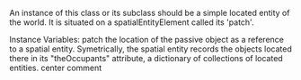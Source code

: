 An instance of this class or its subclass should be a simple located entity of the world.
It is situated on a spatialEntityElement called its 'patch'.



Instance Variables:
	patch	<SpatialEntity>  the location of the passive object as a reference to a spatial entity. Symetrically, the spatial entity records the objects located there in its "theOccupants" attribute, a dictionary of collections of located entities.
	center	<?type?>  comment